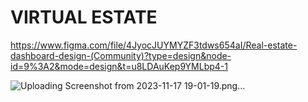 # VIRTUAL ESTATE

https://www.figma.com/file/4JyocJUYMYZF3tdws654aI/Real-estate-dashboard-design-(Community)?type=design&node-id=9%3A2&mode=design&t=u8LDAuKep9YMLbp4-1

![Uploading Screenshot from 2023-11-17 19-01-19.png…]()

